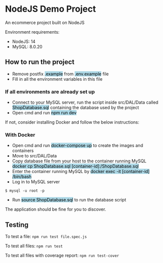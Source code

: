 # NodeJS Demo Project

An ecommerce project built on NodeJS

Environment requirements:
- NodeJS: 14
- MySQL: 8.0.20

## How to run the project

- Remove postfix <mark style="background-color: lightblue">.example</mark> from <mark style="background-color: lightblue">.env.example</mark> file
- Fill in all the environment variables in this file


### If all environments are already set up
- Connect to your MySQL server, run the script inside src/DAL/Data called <mark style="background-color: lightblue">ShopDatabase.sql</mark> containing the database used by the project
- Open cmd and run <mark style="background-color: lightblue">npm run dev</mark>

If not, consider installing Docker and follow the below instructions:
### With Docker
- Open cmd and run <mark style="background-color: lightblue">docker-compose up</mark> to create the images and containers
- Move to src/DAL/Data
- Copy database file from your host to the container running MySQL <mark style="background-color: lightblue">docker cp ShopDatabase.sql [container-id]:/ShopDatabase.sql</mark>
- Enter the container running MySQL by <mark style="background-color: lightblue"> docker exec -it [container-id] /bin/bash</mark>
- Log in to MySQL server
```
$ mysql -u root -p
```
- Run <mark style="background-color: lightblue">source ShopDatabase.sql</mark> to run the database script

The application should be fine for you to discover.

## Testing

To test a file:
`npm run test file.spec.js`

To test all files:
`npm run test`

To test all files with coverage report:
`npm run test-cover`
